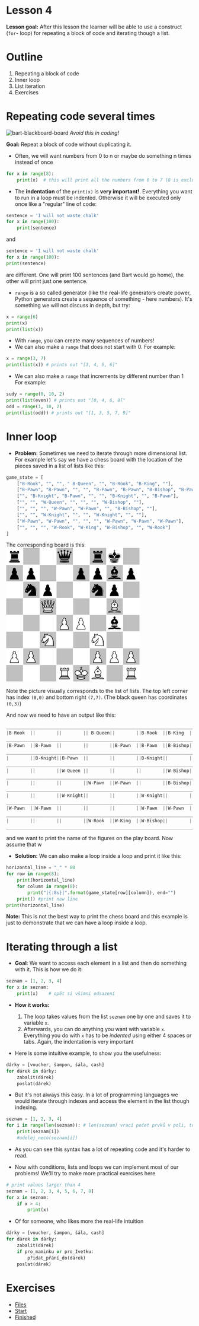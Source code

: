 # Lesson 4
**Lesson goal:** After this lesson the learner will be able to use a construct (`for`- loop) for repeating a block of code and iterating though a list.

# Outline
1. Repeating a block of code
2. Inner loop
3. List iteration
4. Exercises


# Repeating code several times

![bart-blackboard-board](http://bartsblackboard.com/files/2009/11/the-simpsons-s01e02-Bart-the-Genius.jpg)
*Avoid this in coding!*

**Goal:** Repeat a block of code without duplicating it.

* Often, we will want numbers from 0 to n or maybe do something n times instead of once

```python
for x in range(8):
    print(x)  # this will print all the numbers from 0 to 7 (8 is excluded)
```
* The **indentation** of the `print(x)` is **very important!**. Everything you want to run in a loop must be indented. Otherwise it will be executed only once like a "regular" line of code:
```python
sentence = 'I will not waste chalk'
for x in range(100):
    print(sentence)  
```

and

```python
sentence = 'I will not waste chalk'
for x in range(100):
print(sentence)  
```

are different. One will print 100 sentences (and Bart would go home), the other will print just one sentence.

* `range` is a so called generator (like the real-life generators create power, Python generators create a sequence of something - here numbers). It's something we will not discuss in depth, but try:
```python
x = range(6)
print(x)
print(list(x))
```

* With `range`, you can create many sequences of numbers!
* We can also make a `range` that does not start with 0. For example:
```python
x = range(3, 7)
print(list(x)) # prints out "[3, 4, 5, 6]"
```
* We can also make a `range` that increments by different number than 1 For example:
```python
sudy = range(0, 10, 2)
print(list(even)) # prints out "[0, 4, 6, 8]"
odd = range(1, 10, 2)
print(list(odd)) # prints out "[1, 3, 5, 7, 9]"
```

# Inner loop
* **Problem:** Sometimes we need to iterate through more dimensional list. For example let's say we have a chess board with the location of the pieces saved in a list of lists like this:

```python
game_state = [
    ["B-Rook", "", "", " B-Queen", "", "B-Rook", "B-King", ""],
    ["B-Pawn", "B-Pawn", "", "", "B-Pawn", "B-Pawn", "B-Bishop", "B-Pawn"],
    ["", "B-Knight", "B-Pawn", "", "", "B-Knight", "", "B-Pawn"],
    ["", "", "W-Queen", "", "", "", "W-Bishop", ""],
    ["", "", "", "W-Pawn", "W-Pawn", "", "B-Bishop", ""],
    ["", "", "W-Knight", "", "", "W-Knight", "", ""],
    ["W-Pawn", "W-Pawn", "", "", "", "W-Pawn", "W-Pawn", "W-Pawn"],
    ["", "", "", "W-Rook", "W-King", "W-Bishop", "", "W-Rook"]
]
```
The corresponding board is this:
![chess-board](./images/chess_board.png)

Note the picture visually corresponds to the list of lists. The top left corner has index `(0,0)` and bottom right `(7,7)`. (The black queen has coordinates `(0,3)`)

And now we need to have an output like this:
```python
________________________________________________________________________________
|B-Rook  ||        ||        || B-Queen||        ||B-Rook  ||B-King  ||        |
________________________________________________________________________________
|B-Pawn  ||B-Pawn  ||        ||        ||B-Pawn  ||B-Pawn  ||B-Bishop||B-Pawn  |
________________________________________________________________________________
|        ||B-Knight||B-Pawn  ||        ||        ||B-Knight||        ||B-Pawn  |
________________________________________________________________________________
|        ||        ||W-Queen ||        ||        ||        ||W-Bishop||        |
________________________________________________________________________________
|        ||        ||        ||W-Pawn  ||W-Pawn  ||        ||B-Bishop||        |
________________________________________________________________________________
|        ||        ||W-Knight||        ||        ||W-Knight||        ||        |
________________________________________________________________________________
|W-Pawn  ||W-Pawn  ||        ||        ||        ||W-Pawn  ||W-Pawn  ||W-Pawn  |
________________________________________________________________________________
|        ||        ||        ||W-Rook  ||W-King  ||W-Bishop||        ||W-Rook  |
________________________________________________________________________________
```


 and we want to print the name of the figures on the play board. Now assume that w
* **Solution:**
  We can also make a loop inside a loop and print it like this:
```python
horizontal_line = "_" * 80
for row in range(8):
    print(horizontal_line)
    for column in range(8):
        print("|{:8s}|".format(game_state[row][column]), end="")
    print() #print new line
print(horizontal_line)
```
  **Note:** This is not the best way to print the chess board and this example is just to demonstrate that we can have a loop inside a loop.

# Iterating through a list
* **Goal**: We want to access each element in a list and then do something with it. This is how we do it:


```python
seznam = [1, 2, 3, 4]
for x in seznam:
    print(x)    # opět si všimni odsazení
```

* **How it works:**
  1. The loop takes values from the list `seznam` one by one and saves it to variable `x`.
  2. Afterwards, you can do anything you want with variable `x`. Everything you do with `x` has to be *indented* using either 4 spaces or tabs. Again, the indentation is very important

* Here is some intuitive example, to show you the usefulness:
```python
dárky = [voucher, šampon, šála, cash]
for dárek in dárky:
    zabalit(dárek)
    poslat(dárek)
```
* But it's not always this easy. In a lot of programming languages we would iterate through indexes and access the element in the list though indexing.

```python
seznam = [1, 2, 3, 4]
for i in range(len(seznam)): # len(seznam) vrací počet prvků v poli, to je důležité, abychom nepoužili index, který pole neobsahuje
    print(seznam[i])
    #udelej_neco(seznam[i])
```
* As you can see this syntax has a lot of repeating code and it's harder to read.

* Now with conditions, lists and loops we can implement most of our problems! We'll try to make more practical exercises here
```python
# print values larger than 4
seznam = [1, 2, 3, 4, 5, 6, 7, 8]
for x in seznam:
    if x > 4:
        print(x)
```

* Of for someone, who likes more the real-life intuition
```python
dárky = [voucher, šampon, šála, cash]
for dárek in dárky:
    zabalit(dárek)
    if pro_maminku or pro_Ivetku:
        přidat_přání_do(dárek)
    poslat(dárek)
```


# Exercises

* [Files](../Exercises/Lesson_4)
* [Start](../Exercises/Lesson_4/lesson_4_start.md)
* [Finished](../Exercises/Lesson_4/lesson_4_finished.md)
